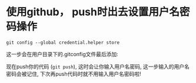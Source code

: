 # 使用github， push时出去设置用户名密码操作

```
git config --global credential.helper store
```

这一步会在用户目录下的.gitconfig文件最后添加:

现在push你的代码 (`git push`), 这时会让你输入用户名密码, 这一步输入的用户名密码会被记住, 下次再push代码时就不用输入用户名密码啦!

